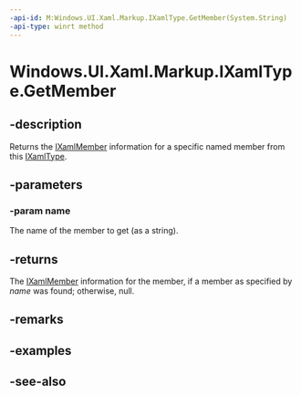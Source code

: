 ```yaml
---
-api-id: M:Windows.UI.Xaml.Markup.IXamlType.GetMember(System.String)
-api-type: winrt method
---
```


<!-- Method syntax
public Windows.UI.Xaml.Markup.IXamlMember GetMember(System.String name)
-->

# Windows.UI.Xaml.Markup.IXamlType.GetMember

## -description
Returns the [IXamlMember](ixamlmember.md) information for a specific named member from this [IXamlType](ixamltype.md).



## -parameters
### -param name
The name of the member to get (as a string).

## -returns
The [IXamlMember](ixamlmember.md) information for the member, if a member as specified by *name* was found; otherwise, null.

## -remarks

## -examples

## -see-also
